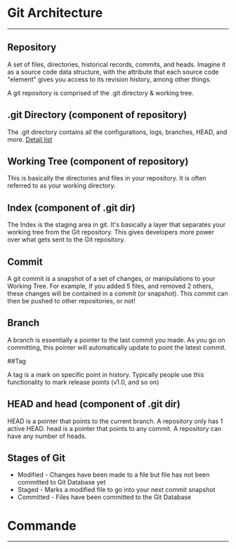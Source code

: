 # Git Architecture
*****

## Repository

A set of files, directories, historical records, commits, and heads. Imagine it as a source code data structure, with the attribute that each source code "element" gives you access to its revision history, among other things.

A git repository is comprised of the .git directory & working tree.

## .git Directory (component of repository)

The .git directory contains all the configurations, logs, branches, HEAD, and more.  [Detail list](https://gitready.com/advanced/2009/03/23/whats-inside-your-git-directory.html)

## Working Tree (component of repository)

This is basically the directories and files in your repository. It is often referred to as your working directory.

## Index (component of .git dir)

The Index is the staging area in git. It's basically a layer that separates your working tree from the Git repository. This gives developers more power over what gets sent to the Git repository.

## Commit

A git commit is a snapshot of a set of changes, or manipulations to your Working Tree. For example, if you added 5 files, and removed 2 others, these changes will be contained in a commit (or snapshot). This commit can then be pushed to other repositories, or not!

## Branch

A branch is essentially a pointer to the last commit you made. As you go on committing, this pointer will automatically update to point the latest commit.

##Tag

A tag is a mark on specific point in history. Typically people use this functionality to mark release points (v1.0, and so on)

## HEAD and head (component of .git dir)

HEAD is a pointer that points to the current branch. A repository only has 1 active HEAD. head is a pointer that points to any commit. A repository can have any number of heads.

## Stages of Git

 * Modified - Changes have been made to a file but file has not been committed to Git Database yet
 * Staged - Marks a modified file to go into your next commit snapshot
 * Committed - Files have been committed to the Git Database

# Commande

*******

